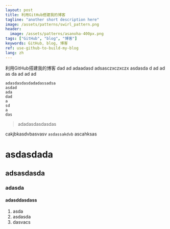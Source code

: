 ```yaml
---
layout: post
title: 利用GitHub搭建我的博客
tagline: "another short description here"
image: /assets/patterns/swirl_pattern.png
header:
  image: /assets/patterns/asanoha-400px.png
tags: ["GitHub", "blog", "博客"]
keywords: GitHub, blog, 博客
ref: use-github-to-build-my-blog
lang: zh
---
```


利用GitHub搭建我的博客
dad
ad
adaadasd adsasczxczxczx asdasda
d
ad
ad
as
da
ad
ad
ad

```
adasdasdasdadadassadsa
asdad
ada
dad
a
sd
a
das
```

> adadasdasdasdas

cakjbkasdvbasvasv `asdassakdvb` ascahksas

 # asdasdada
 ## adsasdasda
 ### adasda
 #### adasddasdass

 1. asda
 2. asdasda
 3. dasvacs